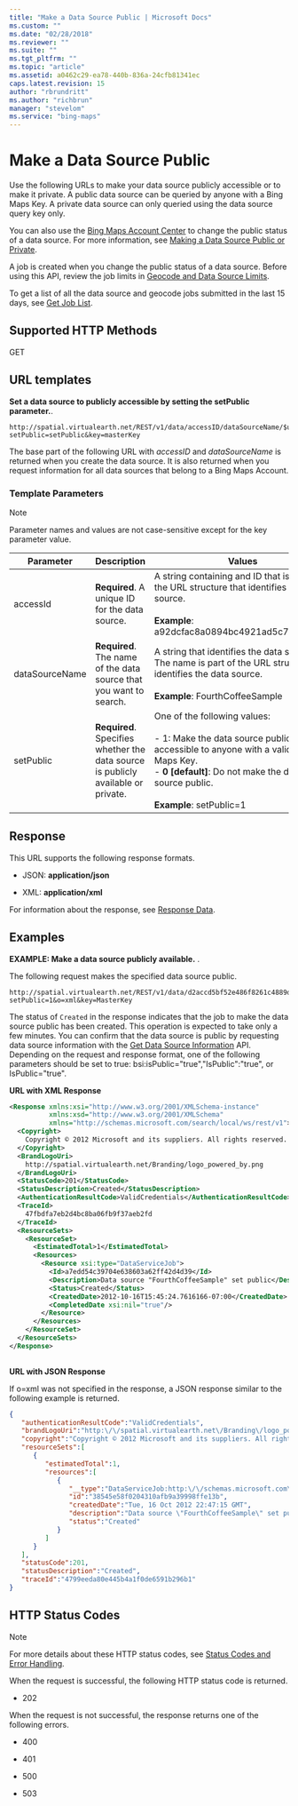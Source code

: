 ```yaml
---
title: "Make a Data Source Public | Microsoft Docs"
ms.custom: ""
ms.date: "02/28/2018"
ms.reviewer: ""
ms.suite: ""
ms.tgt_pltfrm: ""
ms.topic: "article"
ms.assetid: a0462c29-ea78-440b-836a-24cfb81341ec
caps.latest.revision: 15
author: "rbrundritt"
ms.author: "richbrun"
manager: "stevelom"
ms.service: "bing-maps"
---
```

# Make a Data Source Public

Use the following URLs to make your data source publicly accessible or to make it private. A public data source can be queried by anyone with a Bing Maps Key. A private data source can only queried using the data source query key only.  
  
 You can also use the [Bing Maps Account Center](http://www.bingmapsportal.com) to change the public status of a data source. For more information, see [Making a Data Source Public or Private](../../getting-started/bing-maps-dev-center-help/geocoding-and-managing-data-sources/making-a-data-source-public-or-private.md).  
  
 A job is created when you change the public status of a data source.  Before using this API, review the job limits in [Geocode and Data Source Limits](../geocode-and-data-source-limits.md).  
  
 To get a list of all the data source and geocode jobs submitted in the last 15 days, see [Get Job List](../get-job-list.md).  
  
## Supported HTTP Methods  
 GET  
  
## URL templates  
 **Set a data source to publicly accessible by setting the setPublic parameter.**.  
  
```url
http://spatial.virtualearth.net/REST/v1/data/accessID/dataSourceName/$updateDataSource?setPublic=setPublic&key=masterKey  
```  
  
 The base part of the following URL with *accessID* and *dataSourceName* is returned when you create the data source. It is also returned when you request information for all data sources that belong to a Bing Maps Account.  
  
### Template Parameters  
  
> [!NOTE]
>  Parameter names and values are not case-sensitive except for the key parameter value.  
  
|Parameter|Description|Values|  
|---------------|-----------------|------------|  
|accessId|**Required**. A unique ID for the data source.|A string containing and ID that is part of the URL structure that identifies the data source.<br /><br /> **Example**: a92dcfac8a0894bc4921ad5c74022623.|  
|dataSourceName|**Required**. The name of the data source that you want to search.|A string that identifies the data source. The name is part of the URL structure that identifies the data source.<br /><br /> **Example**: FourthCoffeeSample|  
|setPublic|**Required**. Specifies whether the data source is publicly available or private.|One of the following values:<br /><br /> -   1: Make the data source publicly accessible to anyone with a valid Bing Maps Key.<br />-   **0 [default]**: Do not make the data source public.<br /><br /> **Example**: setPublic=1|  
  
## Response  
 This URL supports the following response formats.  
  
-   JSON: **application/json**  
  
-   XML: **application/xml**  
  
 For information about the response, see [Response Data](download-data-source-dataflow/download-data-source-dataflow-response-description.md).  
  
## Examples  
 **EXAMPLE: Make a data source publicly available.** .  
  
 The following request makes the specified data source public.  
  
```url
http://spatial.virtualearth.net/REST/v1/data/d2accd5bf52e486f8261c4889d5940d6/FourthCoffeeSample/$updatedatasource?setPublic=1&o=xml&key=MasterKey  
```  
  
 The status of `Created` in the response indicates that the job to make the data source public has been created. This operation is expected to take only a few minutes. You can confirm that the data source is public by requesting data source information with the [Get Data Source Information](get-data-source-information.md) API. Depending on the request and response format, one of the following parameters should be set to true: bsi:isPublic="true","IsPublic":"true", or IsPublic="true".  
  
 **URL with XML Response**  
  
```xml  
<Response xmlns:xsi="http://www.w3.org/2001/XMLSchema-instance"   
          xmlns:xsd="http://www.w3.org/2001/XMLSchema"   
          xmlns="http://schemas.microsoft.com/search/local/ws/rest/v1">  
  <Copyright>  
    Copyright © 2012 Microsoft and its suppliers. All rights reserved. This API cannot be accessed and the content and any results may not be used, reproduced or transmitted in any manner without express written permission from Microsoft Corporation.  
  </Copyright>  
  <BrandLogoUri>  
    http://spatial.virtualearth.net/Branding/logo_powered_by.png  
  </BrandLogoUri>  
  <StatusCode>201</StatusCode>  
  <StatusDescription>Created</StatusDescription>  
  <AuthenticationResultCode>ValidCredentials</AuthenticationResultCode>  
  <TraceId>  
    47fbdfa7eb2d4bc8ba06fb9f37aeb2fd  
  </TraceId>  
  <ResourceSets>  
    <ResourceSet>  
      <EstimatedTotal>1</EstimatedTotal>  
      <Resources>  
        <Resource xsi:type="DataServiceJob">  
          <Id>a7edd54c39704e638603a62ff42d4d39</Id>  
          <Description>Data source "FourthCoffeeSample" set public</Description>  
          <Status>Created</Status>  
          <CreatedDate>2012-10-16T15:45:24.7616166-07:00</CreatedDate>  
          <CompletedDate xsi:nil="true"/>  
        </Resource>  
      </Resources>  
    </ResourceSet>  
  </ResourceSets>  
</Response>  
  
```  
  
 **URL with JSON Response**  
  
 If o=xml was not specified in the response, a JSON response similar to the following example is returned.  
  
```json
{  
   "authenticationResultCode":"ValidCredentials",  
   "brandLogoUri":"http:\/\/spatial.virtualearth.net\/Branding\/logo_powered_by.png",  
   "copyright":"Copyright © 2012 Microsoft and its suppliers. All rights reserved. This API cannot be accessed and the content and any results may not be used, reproduced or transmitted in any manner without express written permission from Microsoft Corporation.",  
   "resourceSets":[  
      {  
         "estimatedTotal":1,  
         "resources":[  
            {  
               "__type":"DataServiceJob:http:\/\/schemas.microsoft.com\/search\/local\/ws\/rest\/v1",  
               "id":"38545e58f0204310afb9a39998ffe13b",  
               "createdDate":"Tue, 16 Oct 2012 22:47:15 GMT",  
               "description":"Data source \"FourthCoffeeSample\" set public",  
               "status":"Created"  
            }  
         ]  
      }  
   ],  
   "statusCode":201,  
   "statusDescription":"Created",  
   "traceId":"4799eeda80e445b4a1f0de6591b296b1"  
}  
```  
  
## HTTP Status Codes  
  
> [!NOTE]
>  For more details about these HTTP status codes, see [Status Codes and Error Handling](../status-codes-and-error-handling.md).  
  
 When the request is successful, the following HTTP status code is returned.  
  
-   202  
  
 When the request is not successful, the response returns one of the following errors.  
  
-   400  
  
-   401  
  
-   500  
  
-   503